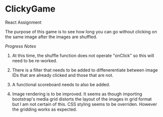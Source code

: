 # ClickyGame
React Assignment

The purpose of this game is to see how long you can go without clicking on the same image after the images are shuffled.

*Progress Notes*

1) At this time, the shuffle function does not operate "onClick" so this will need to be re-worked.

2) There is a filter that needs to be added to diffenerentiate between image IDs that are already clicked and those that are not.

3) A functional scoreboard needs to also be added.

4) Image rendering is to be improved. It seems as though importing bootstrap's media grid distorts the layout of the images in grid format but I am not certain of this. CSS styling seems to be overriden. However the gridding works as expected.